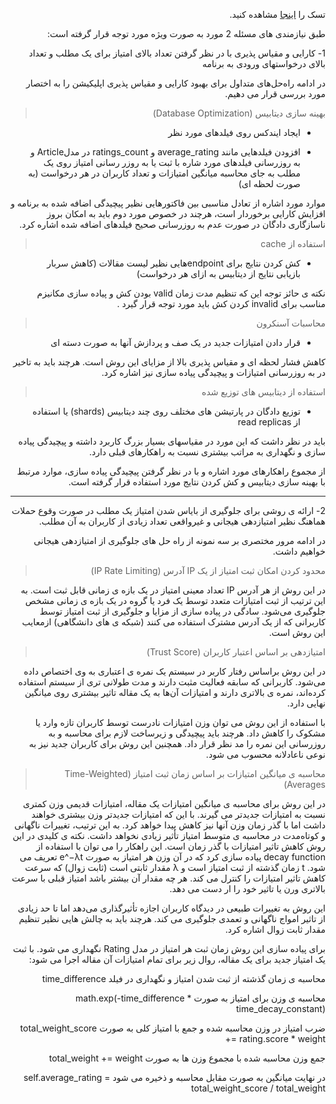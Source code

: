 <div dir="rtl">

تسک را [اینجا](TASK.md) مشاهده کنید.

</div>
  
<div dir="rtl">

طبق نیازمندی های مسئله 2 مورد به صورت ویژه مورد توجه قرار گرفته است:

1- کارایی و مقیاس پذیری با در نظر گرفتن تعداد بالای امتیاز برای یک مطلب و تعداد بالای درخواستهای ورودی به برنامه


در ادامه راه‌حل‌های متداول برای بهبود کارایی و مقیاس پذیری اپلیکیشن را به اختصار مورد بررسی قرار می دهیم.


</div>


<div dir="rtl">


> بهینه سازی دیتابیس (Database Optimization)

- ایجاد ایندکس روی فیلدهای مورد نظر

- افزودن فیلدهایی مانند average_rating و ratings_count در مدلArticle و به روزرسانی فیلدهای مورد شاره با ثبت یا به روزر رسانی امتیاز روی یک مطلب به جای محاسبه میانگین امتیازات و تعداد کاربران در هر درخواست (به صورت لحظه ای)

موارد مورد اشاره از تعادل مناسبی بین فاکتورهایی نظیر پیچیدگی اضافه شده به برنامه و افزایش کارایی برخوردار است، هرچند در خصوص مورد دوم باید به امکان بروز ناسازگاری دادگان در صورت عدم به روزرسانی صحیح فیلدهای اضافه شده اشاره کرد.



> استفاده از cache

- کش کردن نتایج برای endpointهایی نظیر لیست مقالات (کاهش سربار بازیابی نتایج از دیتابیس  به ازای هر درخواست)

 نکته ی حائز توجه این که تنظیم مدت زمان valid بودن کش و پیاده سازی مکانیزم مناسب برای invalid کردن کش باید مورد توجه قرار گیرد .


>محاسبات آسنکرون

- قرار دادن امتیازات جدید در یک صف و پردازش آنها به صورت دسته ای 

کاهش فشار لحظه ای و مقیاس پذیری بالا از مزایای این روش است. هرچند باید به تاخیر در به روزرسانی امتیازات و پیچیدگی پیاده سازی نیز اشاره کرد.



>استفاده از دیتابیس های توزیع شده

- توزیع دادگان در پارتیشن های مختلف روی چند دیتابیس (shards) یا استفاده از read replicas 

باید در نظر داشت که این مورد در مقیاسهای بسیار بزرگ کاربرد داشته و پیچیدگی پیاده سازی و نگهداری به مراتب بیشتری نسبت به راهکارهای قبلی دارد.


از مجموع راهکارهای مورد اشاره و با در نظر گرفتن پیچیدگی پیاده سازی،  موارد مرتبط با بهینه سازی دیتابیس و کش کردن نتایج مورد استفاده قرار گرفته است.

</div>

---

<div dir="rtl">

2- ارائه ی روشی برای جلوگیری از بایاس شدن امتیاز یک مطلب در صورت وقوع حملات هماهنگ نظیر امتیازدهی هیجانی و غیرواقعی تعداد زیادی از کاربران به آن مطلب.

در ادامه مرور مختصری بر سه نمونه از راه حل های جلوگیری از امتیازدهی هیجانی خواهیم داشت.

</div>

<div dir="rtl">

>  محدود کردن امکان ثبت امتیاز از یک IP آدرس (IP Rate Limiting) 

در این روش از هر آدرس IP تعداد معینی امتیاز در یک بازه ی زمانی قابل ثبت است. به این ترتیب از ثبت امتیازات متعدد توسط یک فرد یا گروه در یک بازه ی زمانی مشخص جلوگیری می‌شود.
سادگی در پیاده سازی از مزایا و جلوگیری از ثبت امتیاز توسط کاربرانی که از یک آدرس مشترک استفاده می کنند (شبکه ی های دانشگاهی) ازمعایب این روش است.


> امتیازدهی بر اساس اعتبار کاربران (Trust Score)

در این روش  براساس رفتار کاربر در سیستم یک نمره ی اعتباری به وی اختصاص داده می‌شود. کاربرانی که سابقه فعالیت مثبت دارند و مدت طولانی ‌تری از سیستم استفاده کرده‌اند، نمره ی بالاتری دارند و امتیازات آن‌ها به یک مقاله تاثیر بیشتری روی میانگین نهایی دارد.

با استفاده از این روش می توان وزن امتیازات نادرست توسط کاربران تازه وارد یا مشکوک را کاهش داد. هرچند باید پیچیدگی و زیرساخت لازم برای محاسبه و به روزرسانی این نمره را مد نظر قرار داد. همچنین این روش برای کاربران جدید نیز به نوعی ناعادلانه محسوب می شود.


> محاسبه ی میانگین امتیازات بر اساس زمان ثبت امتیاز (Time-Weighted Averages)

در این روش برای محاسبه ی میانگین امتیازات یک مقاله، امتیازات قدیمی وزن کمتری نسبت به امتیازات جدیدتر می گیرند. با این که امتیازات جدیدتر وزن بیشتری خواهند داشت اما با گذر زمان وزن آنها نیز کاهش پیدا خواهد کرد. به این ترتیب، تغییرات ناگهانی و کوتاه‌مدت در محاسبه ی متوسط امتیاز تأثیر زیادی نخواهد داشت. نکته ی کلیدی در این روش کاهش تاثیر امتیازات با گذر زمان است. این راهکار را می توان با استفاده از decay function پیاده سازی کرد که در آن وزن هر امتیاز به صورت e^−λt تعریف می شود. t زمان گذشته از ثبت امتیاز است و λ مقدار ثابتی است (ثابت زوال) که سرعت کاهش تاثیر امتیازات را کنترل می کند. هر چه مقدار آن بیشتر باشد امتیاز قبلی با سرعت بالاتری ورن یا تاثیر خود را ار دست می دهد.
 
این روش به تغییرات طبیعی در دیدگاه کاربران اجازه تأثیرگذاری می‌دهد اما تا حد زیادی از تاثیر امواج ناگهانی و تعمدی جلوگیری می کند. هرچند باید به چالش هایی نظیر تنظیم مقدار ثابت زوال اشاره کرد.

برای پیاده سازی این روش زمان ثبت هر امتیاز در مدل Rating نگهداری می شود. با ثبت یک امتیاز جدید برای یک مقاله، روال زیر برای تمام امتیازات آن مقاله اجرا می شود:

محاسبه ی زمان گذشته از ثبت شدن امتیاز  و نگهداری در فیلد time_difference

محاسبه ی وزن برای امتیاز به صورت math.exp(-time_difference * time_decay_constant)

ضرب امتیاز در وزن محاسبه شده و جمع با امتیاز کلی به صورت total_weight_score += rating.score * weight

جمع وزن محاسبه شده با مجموع وزن ها به صورت  total_weight += weight

در نهایت میانگین به صورت مقابل محاسبه و ذخیره می شود self.average_rating = total_weight_score / total_weight

</div>